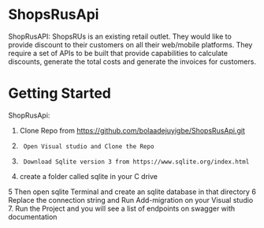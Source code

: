 # ShopsRusApi
ShopRusAPI: ShopsRUs is an existing retail outlet. They would like to provide discount to their customers on all their web/mobile platforms. 
They require a set of APIs to be built that provide capabilities to calculate discounts, generate the total costs and generate the invoices for customers. 

# Getting Started
ShopRusApi: 
1.	Clone Repo from https://github.com/bolaadejuyigbe/ShopsRusApi.git
2.      Open Visual studio and Clone the Repo
3.      Download Sqlite version 3 from https://www.sqlite.org/index.html

4.	create a folder called sqlite in your C drive 

5       Then open sqlite Terminal and create an sqlite database in that directory
6       Replace the connection string and Run Add-migration on your Visual studio   
7.	Run the Project and you will see a list of endpoints on swagger with documentation

